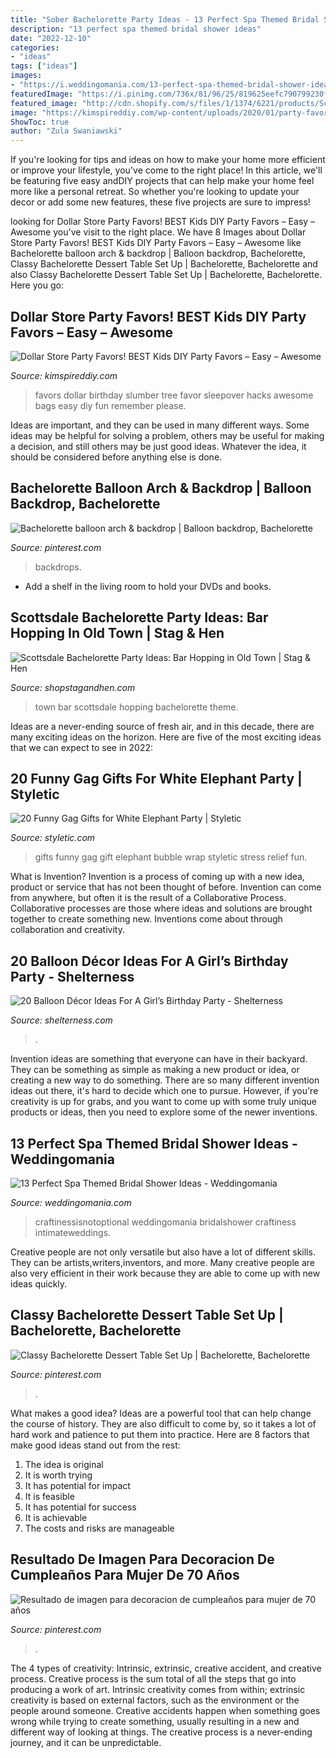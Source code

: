 ```yaml
---
title: "Sober Bachelorette Party Ideas - 13 Perfect Spa Themed Bridal Shower Ideas"
description: "13 perfect spa themed bridal shower ideas"
date: "2022-12-10"
categories:
- "ideas"
tags: ["ideas"]
images:
- "https://i.weddingomania.com/13-perfect-spa-themed-bridal-shower-ideas-11-500x709.jpg"
featuredImage: "https://i.pinimg.com/736x/81/96/25/819625eefc790799230fb8cacfdce253.jpg"
featured_image: "http://cdn.shopify.com/s/files/1/1374/6221/products/Scottsdale_Bachelorette_Party_Ideas_99b5e884-2cdc-40b8-9c90-77d8b1f698e1_600x600.jpg?v=1560887753"
image: "https://kimspireddiy.com/wp-content/uploads/2020/01/party-favors-dollar-store-eyelashes-90.jpg"
ShowToc: true
author: "Zula Swaniawski"
---
```



If you're looking for tips and ideas on how to make your home more efficient or improve your lifestyle, you've come to the right place! In this article, we'll be featuring five easy andDIY projects that can help make your home feel more like a personal retreat. So whether you're looking to update your decor or add some new features, these five projects are sure to impress!

	

		
looking for Dollar Store Party Favors! BEST Kids DIY Party Favors – Easy – Awesome you've visit to the right place. We have 8 Images about Dollar Store Party Favors! BEST Kids DIY Party Favors – Easy – Awesome like Bachelorette balloon arch &amp; backdrop | Balloon backdrop, Bachelorette, Classy Bachelorette Dessert Table Set Up | Bachelorette, Bachelorette and also Classy Bachelorette Dessert Table Set Up | Bachelorette, Bachelorette. Here you go:
		
    
## Dollar Store Party Favors! BEST Kids DIY Party Favors – Easy – Awesome

<img loading=lazy src="https://kimspireddiy.com/wp-content/uploads/2020/01/party-favors-dollar-store-eyelashes-90.jpg" onerror="this.onerror=null;this.src='https://tse1.mm.bing.net/th?id=OIP.URC1xWr-2elBFydNe-I0DgHaJ4&amp;pid=15.1';" alt="Dollar Store Party Favors! BEST Kids DIY Party Favors – Easy – Awesome">

_Source: kimspireddiy.com_

>favors dollar birthday slumber tree favor sleepover hacks awesome bags easy diy fun remember please. 

	

Ideas are important, and they can be used in many different ways. Some ideas may be helpful for solving a problem, others may be useful for making a decision, and still others may be just good ideas. Whatever the idea, it should be considered before anything else is done.

    
## Bachelorette Balloon Arch &amp; Backdrop | Balloon Backdrop, Bachelorette

<img loading=lazy src="https://i.pinimg.com/736x/81/96/25/819625eefc790799230fb8cacfdce253.jpg" onerror="this.onerror=null;this.src='https://tse4.mm.bing.net/th?id=OIP.nN48o2OMaWf72XxbANzwrAHaLH&amp;pid=15.1';" alt="Bachelorette balloon arch &amp; backdrop | Balloon backdrop, Bachelorette">

_Source: pinterest.com_

>backdrops. 

	

- Add a shelf in the living room to hold your DVDs and books.

    
## Scottsdale Bachelorette Party Ideas: Bar Hopping In Old Town | Stag &amp; Hen

<img loading=lazy src="http://cdn.shopify.com/s/files/1/1374/6221/products/Scottsdale_Bachelorette_Party_Ideas_99b5e884-2cdc-40b8-9c90-77d8b1f698e1_600x600.jpg?v=1560887753" onerror="this.onerror=null;this.src='https://tse3.mm.bing.net/th?id=OIP.jRehOyPXru6TGrU7WuXUNwHaDQ&amp;pid=15.1';" alt="Scottsdale Bachelorette Party Ideas: Bar Hopping in Old Town | Stag &amp; Hen">

_Source: shopstagandhen.com_

>town bar scottsdale hopping bachelorette theme. 

	

Ideas are a never-ending source of fresh air, and in this decade, there are many exciting ideas on the horizon. Here are five of the most exciting ideas that we can expect to see in 2022: 

    
## 20 Funny Gag Gifts For White Elephant Party | Styletic

<img loading=lazy src="https://styletic.com/wp-content/uploads/2015/11/gag-gifts/15-funny-gag-gifts.jpg" onerror="this.onerror=null;this.src='https://tse4.mm.bing.net/th?id=OIP.soNFIrDCP5VYB5zuz53W-gHaNE&amp;pid=15.1';" alt="20 Funny Gag Gifts for White Elephant Party | Styletic">

_Source: styletic.com_

>gifts funny gag gift elephant bubble wrap styletic stress relief fun. 

	

What is Invention?
Invention is a process of coming up with a new idea, product or service that has not been thought of before. Invention can come from anywhere, but often it is the result of a Collaborative Process. Collaborative processes are those where ideas and solutions are brought together to create something new. Inventions come about through collaboration and creativity.

    
## 20 Balloon Décor Ideas For A Girl’s Birthday Party - Shelterness

<img loading=lazy src="https://i.shelterness.com/2017/03/17-oversized-pink-balloons-for-decorating-a-dessert-table.jpg" onerror="this.onerror=null;this.src='https://tse2.mm.bing.net/th?id=OIP.BRPvCWXyjO_-y--X9ApYSgHaLH&amp;pid=15.1';" alt="20 Balloon Décor Ideas For A Girl’s Birthday Party - Shelterness">

_Source: shelterness.com_

>. 

	

Invention ideas are something that everyone can have in their backyard. They can be something as simple as making a new product or idea, or creating a new way to do something. There are so many different invention ideas out there, it's hard to decide which one to pursue. However, if you're creativity is up for grabs, and you want to come up with some truly unique products or ideas, then you need to explore some of the newer inventions.

    
## 13 Perfect Spa Themed Bridal Shower Ideas - Weddingomania

<img loading=lazy src="https://i.weddingomania.com/13-perfect-spa-themed-bridal-shower-ideas-11-500x709.jpg" onerror="this.onerror=null;this.src='https://tse1.mm.bing.net/th?id=OIP.u4Otw1D3An9XQu2-ibBwagHaKg&amp;pid=15.1';" alt="13 Perfect Spa Themed Bridal Shower Ideas - Weddingomania">

_Source: weddingomania.com_

>craftinessisnotoptional weddingomania bridalshower craftiness intimateweddings. 

	

Creative people are not only versatile but also have a lot of different skills. They can be artists,writers,inventors, and more. Many creative people are also very efficient in their work because they are able to come up with new ideas quickly.

    
## Classy Bachelorette Dessert Table Set Up | Bachelorette, Bachelorette

<img loading=lazy src="https://i.pinimg.com/736x/95/fb/db/95fbdbaf8f09812581cbd56008652c58.jpg" onerror="this.onerror=null;this.src='https://tse3.mm.bing.net/th?id=OIP.g8eKuPxv27SqzSzne5V4GQHaJ3&amp;pid=15.1';" alt="Classy Bachelorette Dessert Table Set Up | Bachelorette, Bachelorette">

_Source: pinterest.com_

>. 

	

What makes a good idea?
Ideas are a powerful tool that can help change the course of history. They are also difficult to come by, so it takes a lot of hard work and patience to put them into practice. Here are 8 factors that make good ideas stand out from the rest: 
1. The idea is original 
2. It is worth trying 
3. It has potential for impact 
4. It is feasible 
5. It has potential for success 
6. It is achievable 
7. The costs and risks are manageable 

    
## Resultado De Imagen Para Decoracion De Cumpleaños Para Mujer De 70 Años

<img loading=lazy src="https://i.pinimg.com/736x/9c/19/53/9c1953bd3e6fe3503ce48fc406aac829.jpg" onerror="this.onerror=null;this.src='https://tse4.mm.bing.net/th?id=OIP.NzB2c6sFSuSU5_3slG8NHAHaLH&amp;pid=15.1';" alt="Resultado de imagen para decoracion de cumpleaños para mujer de 70 años">

_Source: pinterest.com_

>. 

	

The 4 types of creativity: Intrinsic, extrinsic, creative accident, and creative process.
Creative process is the sum total of all the steps that go into producing a work of art. Intrinsic creativity comes from within; extrinsic creativity is based on external factors, such as the environment or the people around someone. Creative accidents happen when something goes wrong while trying to create something, usually resulting in a new and different way of looking at things. The creative process is a never-ending journey, and it can be unpredictable.

